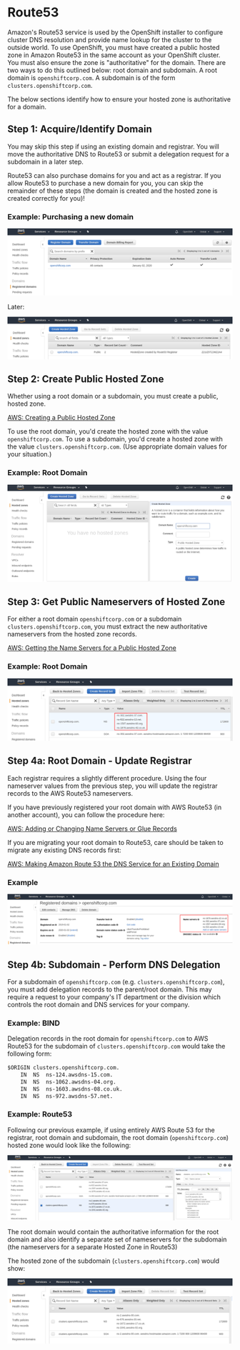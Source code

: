 # Route53

Amazon's Route53 service is used by the OpenShift installer to configure cluster DNS resolution and provide name lookup
for the cluster to the outside world. To use OpenShift, you must have created a public hosted zone in Amazon Route53 in
the same account as your OpenShift cluster. You must also ensure the zone is "authoritative" for the domain. There are
two ways to do this outlined below: root domain and subdomain. A root domain is `openshiftcorp.com`. A subdomain is of
the form `clusters.openshiftcorp.com`.

The below sections identify how to ensure your hosted zone is authoritative for a domain.

## Step 1: Acquire/Identify Domain

You may skip this step if using an existing domain and registrar. You will move the authoritative DNS to Route53 or
submit a delegation request for a subdomain in a later step.

Route53 can also purchase domains for you and act as a registrar. If you allow Route53 to purchase a new domain for you,
you can skip the remainder of these steps (the domain is created and the hosted zone is created correctly for you)!

### Example: Purchasing a new domain

![Domain purchased in Route53 registrar](images/route53_registrar.png)

Later:

![Automatic hosted zone in Route53](images/route53_hosted_zone.png)

## Step 2: Create Public Hosted Zone

Whether using a root domain or a subdomain, you must create a public, hosted zone.

[AWS: Creating a Public Hosted Zone][create-hosted-zone]

To use the root domain, you'd create the hosted zone with the value `openshiftcorp.com`. To use a subdomain, you'd
create a hosted zone with the value `clusters.openshiftcorp.com`. (Use appropriate domain values for your situation.)

### Example: Root Domain

![Create hosted zone in Route53](images/route53_create_hosted_zone.png)

## Step 3: Get Public Nameservers of Hosted Zone

For either a root domain `openshiftcorp.com` or a subdomain `clusters.openshiftcorp.com`, you must extract the new
authoritative nameservers from the hosted zone records.

[AWS: Getting the Name Servers for a Public Hosted Zone][get-hosted-zone-info]

### Example: Root Domain

![Get hosted zone info from Route53](images/route53_hosted_zone_info.png)

## Step 4a: Root Domain - Update Registrar

Each registrar requires a slightly different procedure. Using the four nameserver values from the previous step,
you will update the registrar records to the AWS Route53 nameservers.

If you have previously registered your root domain with AWS Route53 (in another account), you can follow the procedure
here:

[AWS: Adding or Changing Name Servers or Glue Records][set-glue-records]

If you are migrating your root domain to Route53, care should be taken to migrate any existing DNS records first:

[AWS: Making Amazon Route 53 the DNS Service for an Existing Domain][migrate-dns]

### Example

![Set nameservers in Route53](images/route53_set_nameservers.png)

## Step 4b: Subdomain - Perform DNS Delegation

For a subdomain of `openshiftcorp.com` (e.g. `clusters.openshiftcorp.com`), you must add delegation records to the
parent/root domain. This may require a request to your company's IT department or the division which controls the root
domain and DNS services for your company.

### Example: BIND

Delegation records in the root domain for `openshiftcorp.com` to AWS Route53 for the subdomain of
`clusters.openshiftcorp.com` would take the following form:

```
$ORIGIN clusters.openshiftcorp.com.
	IN 	NS	ns-124.awsdns-15.com.
	IN	NS	ns-1062.awsdns-04.org.
	IN	NS	ns-1603.awsdns-08.co.uk.
	IN	NS	ns-972.awsdns-57.net.
```

### Example: Route53

Following our previous example, if using entirely AWS Route 53 for the registrar, root domain and subdomain, the root
domain (`openshiftcorp.com`) hosted zone would look like the following:

![Subdomain delegation for hosted zone in Route53](images/route53_hosted_zone_delegation.png)

The root domain would contain the authoritative information for the root domain and also identify a separate set of
nameservers for the subdomain (the nameservers for a separate Hosted Zone in Route53)

The hosted zone of the subdomain (`clusters.openshiftcorp.com`) would show:

![Subdomain hosted zone in Route53](images/route53_hosted_zone_subdomain.png)

[create-hosted-zone]: https://docs.aws.amazon.com/Route53/latest/DeveloperGuide/CreatingHostedZone.html
[get-hosted-zone-info]: https://docs.aws.amazon.com/Route53/latest/DeveloperGuide/GetInfoAboutHostedZone.html
[set-glue-records]: https://docs.aws.amazon.com/Route53/latest/DeveloperGuide/domain-name-servers-glue-records.html#domain-name-servers-glue-records-procedure
[migrate-dns]: https://docs.aws.amazon.com/Route53/latest/DeveloperGuide/MigratingDNS.html

